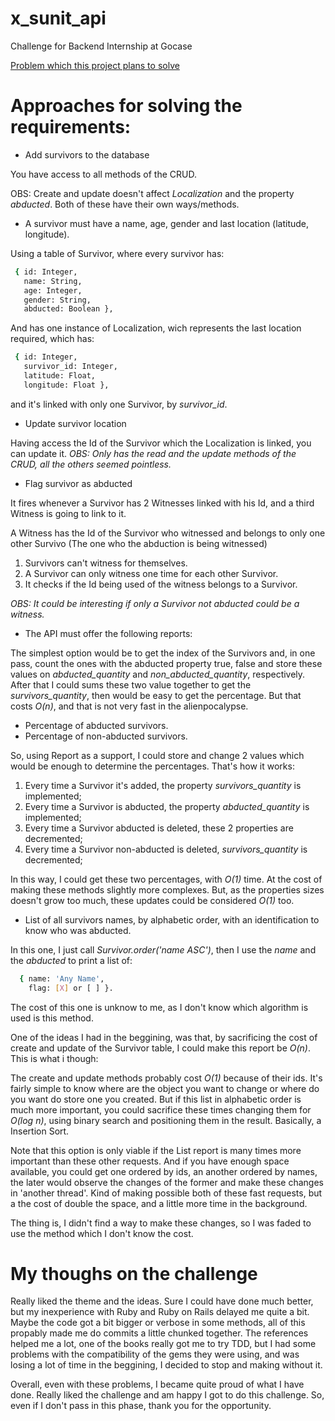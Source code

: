# x_sunit_api
Challenge for Backend Internship at Gocase

[Problem which this project plans to solve](https://github.com/kimlima/gocase-backend-challenge-internship) 

# Approaches for solving the requirements:
* Add survivors to the database

You have access to all methods of the CRUD.

OBS: Create and update doesn't affect *Localization* and the property *abducted*. Both of these have their own ways/methods.

* A survivor must have a name, age, gender and last location (latitude, longitude).

Using a table of Survivor, where every survivor has:  
 ```sh
  { id: Integer,
    name: String,
    age: Integer,
    gender: String,
    abducted: Boolean },
 ```
  And has one instance of Localization, wich represents the last location required, which has:
 ```sh 
  { id: Integer,
    survivor_id: Integer,
    latitude: Float,
    longitude: Float },
 ```
  and it's linked with only one Survivor, by *survivor_id*.
  
* Update survivor location

Having access the Id of the Survivor which the Localization is linked, you can update it.
*OBS: Only has the read and the update methods of the CRUD, all the others seemed pointless.*

* Flag survivor as abducted

It fires whenever a Survivor has 2 Witnesses linked with his Id, and a third Witness is going to link to it.

A Witness has the Id of the Survivor who witnessed and belongs to only one other Survivo (The one who the abduction is being witnessed)

  1. Survivors can't witness for themselves.
  2. A Survivor can only witness one time for each other Survivor.
  3. It checks if the Id being used of the witness belongs to a Survivor.

*OBS: It could be interesting if only a Survivor not abducted could be a witness.*

* The API must offer the following reports:

The simplest option would be to get the index of the Survivors and, in one pass, count the ones with the abducted property true, false and store these values on *abducted_quantity* and *non_abducted_quantity*, respectively. After that I could sums these two value together to get the *survivors_quantity*, then would be easy to get the percentage. But that costs *O(n)*, and that is not very fast in the alienpocalypse. 

* Percentage of abducted survivors.
* Percentage of non-abducted survivors.
  
So, using Report as a support, I could store and change 2 values which would be enough to determine the percentages. That's how it works:

  1. Every time a Survivor it's added, the property *survivors_quantity* is implemented;
  2. Every time a Survivor is abducted, the property *abducted_quantity* is implemented;
  3. Every time a Survivor abducted is deleted, these 2 properties are decremented;
  4. Every time a Survivor non-abducted is deleted, *survivors_quantity* is decremented;

In this way, I could get these two percentages, with *O(1)* time. At the cost of making these methods slightly more complexes. But, as the properties sizes doesn't grow too much, these updates could be considered *O(1)* too. 

* List of all survivors names, by alphabetic order, with an identification to know who was abducted.

In this one, I just call *Survivor.order('name ASC')*, then I use the *name* and the *abducted* to print a list of:
```sh
  { name: 'Any Name',
    flag: [X] or [ ] }.
``` 
The cost of this one is unknow to me, as I don't know which algorithm is used is this method.

One of the ideas I had in the beggining, was that, by sacrificing the cost of create and update of the Survivor table, I could make this report be *O(n)*. This is what i though:

The create and update methods probably cost *O(1)* because of their ids. It's fairly simple to know where are the object you want to change or where do you want do store one you created. But if this list in alphabetic order is much more important, you could sacrifice these times
changing them for *O(log n)*, using binary search and positioning them in the result. Basically, a Insertion Sort.
  
Note that this option is only viable if the List report is many times more important than these other requests. And if you have enough space available, you could get one ordered by ids, an another ordered by names, the later would observe the changes of the former and make these changes in 'another thread'. Kind of making possible both of these fast requests, but a the cost of double the space, and a little more time in the background.

The thing is, I didn't find a way to make these changes, so I was faded to use the method which I don't know the cost.

# My thoughs on the challenge

Really liked the theme and the ideas. Sure I could have done much better, but my inexperience with Ruby and Ruby on Rails delayed me quite a bit. Maybe the code got a bit bigger or verbose in some methods, all of this propably made me do commits a little chunked together. The references helped me a lot, one of the books really got me to try TDD, but I had some problems with the compatibility of the gems they were using, and was losing a lot of time in the beggining, I decided to stop and making without it.

Overall, even with these problems, I became quite proud of what I have done. Really liked the challenge and am happy I got to do this challenge. So, even if I don't pass in this phase, thank you for the opportunity.